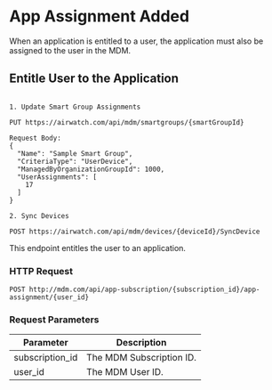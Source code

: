 # App Assignment Added

When an application is entitled to a user, the application must also be assigned to the user in the MDM.

## Entitle User to the Application

```javascript--airwatch

1. Update Smart Group Assignments

PUT https://airwatch.com/api/mdm/smartgroups/{smartGroupId}

Request Body:
{
  "Name": "Sample Smart Group",
  "CriteriaType": "UserDevice",
  "ManagedByOrganizationGroupId": 1000,
  "UserAssignments": [
    17
  ]
}

2. Sync Devices

POST https://airwatch.com/api/mdm/devices/{deviceId}/SyncDevice

```

This endpoint entitles the user to an application.

### HTTP Request

`POST http://mdm.com/api/app-subscription/{subscription_id}/app-assignment/{user_id}`

### Request Parameters

Parameter | Description
--------- | -----------
subscription_id | The MDM Subscription ID.
user_id | The MDM User ID.
